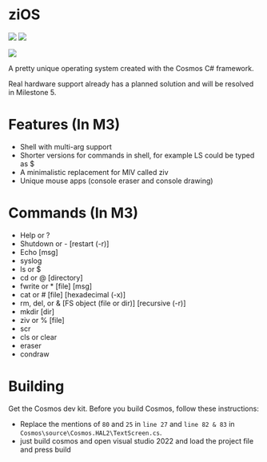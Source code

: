 # ziOS
<img src="https://img.shields.io/badge/Milestone-3-green?style=flat-square"> <img src="https://img.shields.io/badge/Real%20Hardware-FAIL-red?style=flat-square">

<img src="https://user-images.githubusercontent.com/49623720/230219229-6f801b8b-5143-489c-b34b-48ebc7e9d6d5.png">

A pretty unique operating system created with the Cosmos C# framework.

Real hardware support already has a planned solution and will be resolved in Milestone 5.

# Features (In M3)
- Shell with multi-arg support
- Shorter versions for commands in shell, for example LS could be typed as $
- A minimalistic replacement for MIV called ziv
- Unique mouse apps (console eraser and console drawing)
# Commands (In M3)
- Help or ?
- Shutdown or - [restart (-r)]
- Echo [msg]
- syslog
- ls or $
- cd or @ [directory]
- fwrite or * [file] [msg]
- cat or # [file] [hexadecimal (-x)]
- rm, del, or & [FS object (file or dir)] [recursive (-r)]
- mkdir [dir]
- ziv or % [file]
- scr
- cls or clear
- eraser
- condraw

# Building
Get the Cosmos dev kit. Before you build Cosmos, follow these instructions: 
- Replace the mentions of `80` and `25` in `line 27` and `line 82 & 83` in `Cosmos\source\Cosmos.HAL2\TextScreen.cs`.
- just build cosmos and open visual studio 2022 and load the project file and press build
